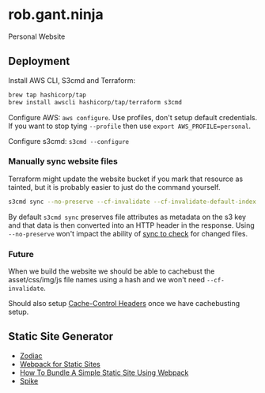 # rob.gant.ninja

Personal Website

## Deployment

Install AWS CLI, S3cmd and Terraform:

```bash
brew tap hashicorp/tap
brew install awscli hashicorp/tap/terraform s3cmd
```

Configure AWS: `aws configure`. Use profiles, don't setup default credentials. If
you want to stop tying `--profile` then use `export AWS_PROFILE=personal`.

Configure s3cmd: `s3cmd --configure`

### Manually sync website files

Terraform might update the website bucket if you mark that resource as tainted,
but it is probably easier to just do the command yourself.

```bash
s3cmd sync --no-preserve --cf-invalidate --cf-invalidate-default-index --delete-removed --exclude=* --rinclude-from=dist-files ./ s3://rob-gant-ninja/
```

By default `s3cmd sync` preserves file attributes as metadata on the s3 key and that
data is then converted into an HTTP header in the response. Using `--no-preserve`
won't impact the ability of [sync to check](https://github.com/s3tools/s3cmd/blob/ae6a635312abba7e5353f257e60e845034ad9ecf/S3/Config.py#L163)
for changed files.

### Future

When we build the website we should be able to cachebust the asset/css/img/js file
names using a hash and we won't need `--cf-invalidate`.

Should also setup [Cache-Control Headers](https://docs.aws.amazon.com/AmazonCloudFront/latest/DeveloperGuide/Expiration.html)
once we have cachebusting setup.

## Static Site Generator

* [Zodiac](https://github.com/nuex/zodiac)
* [Webpack for Static Sites](https://medium.com/riow/webpack-for-static-sites-9cbfd8363abb)
* [How To Bundle A Simple Static Site Using Webpack](https://www.sitepoint.com/bundle-static-site-webpack/)
* [Spike](https://www.spike.cf/)
